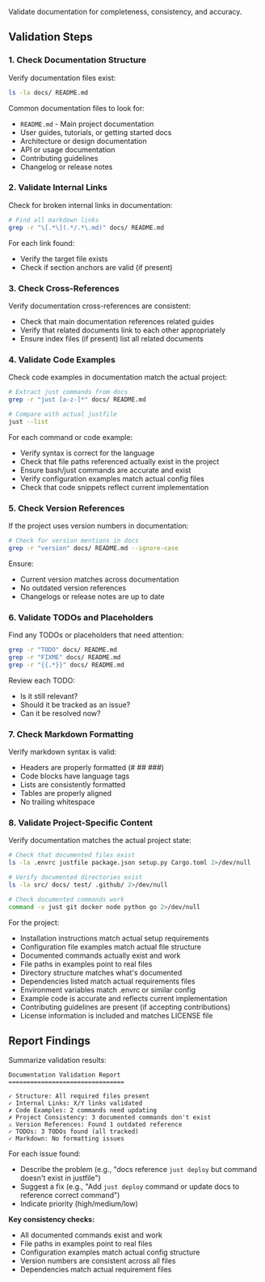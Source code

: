 Validate documentation for completeness, consistency, and accuracy.

## Validation Steps

### 1. Check Documentation Structure

Verify documentation files exist:

```bash
ls -la docs/ README.md
```

Common documentation files to look for:
- `README.md` - Main project documentation
- User guides, tutorials, or getting started docs
- Architecture or design documentation
- API or usage documentation
- Contributing guidelines
- Changelog or release notes

### 2. Validate Internal Links

Check for broken internal links in documentation:

```bash
# Find all markdown links
grep -r "\[.*\](.*/.*\.md)" docs/ README.md
```

For each link found:
- Verify the target file exists
- Check if section anchors are valid (if present)

### 3. Check Cross-References

Verify documentation cross-references are consistent:

- Check that main documentation references related guides
- Verify that related documents link to each other appropriately
- Ensure index files (if present) list all related documents

### 4. Validate Code Examples

Check code examples in documentation match the actual project:

```bash
# Extract just commands from docs
grep -r "just [a-z-]*" docs/ README.md

# Compare with actual justfile
just --list
```

For each command or code example:
- Verify syntax is correct for the language
- Check that file paths referenced actually exist in the project
- Ensure bash/just commands are accurate and exist
- Verify configuration examples match actual config files
- Check that code snippets reflect current implementation

### 5. Check Version References

If the project uses version numbers in documentation:

```bash
# Check for version mentions in docs
grep -r "version" docs/ README.md --ignore-case
```

Ensure:
- Current version matches across documentation
- No outdated version references
- Changelogs or release notes are up to date

### 6. Validate TODOs and Placeholders

Find any TODOs or placeholders that need attention:

```bash
grep -r "TODO" docs/ README.md
grep -r "FIXME" docs/ README.md
grep -r "{{.*}}" docs/ README.md
```

Review each TODO:
- Is it still relevant?
- Should it be tracked as an issue?
- Can it be resolved now?

### 7. Check Markdown Formatting

Verify markdown syntax is valid:

- Headers are properly formatted (# ## ###)
- Code blocks have language tags
- Lists are consistently formatted
- Tables are properly aligned
- No trailing whitespace

### 8. Validate Project-Specific Content

Verify documentation matches the actual project state:

```bash
# Check that documented files exist
ls -la .envrc justfile package.json setup.py Cargo.toml 2>/dev/null

# Verify documented directories exist
ls -la src/ docs/ test/ .github/ 2>/dev/null

# Check documented commands work
command -v just git docker node python go 2>/dev/null
```

For the project:
- Installation instructions match actual setup requirements
- Configuration file examples match actual file structure
- Documented commands actually exist and work
- File paths in examples point to real files
- Directory structure matches what's documented
- Dependencies listed match actual requirements files
- Environment variables match .envrc or similar config
- Example code is accurate and reflects current implementation
- Contributing guidelines are present (if accepting contributions)
- License information is included and matches LICENSE file

## Report Findings

Summarize validation results:

```
Documentation Validation Report
================================

✓ Structure: All required files present
✓ Internal Links: X/Y links validated
✗ Code Examples: 2 commands need updating
✗ Project Consistency: 3 documented commands don't exist
⚠ Version References: Found 1 outdated reference
✓ TODOs: 3 TODOs found (all tracked)
✓ Markdown: No formatting issues
```

For each issue found:
- Describe the problem (e.g., "docs reference `just deploy` but command doesn't exist in justfile")
- Suggest a fix (e.g., "Add `just deploy` command or update docs to reference correct command")
- Indicate priority (high/medium/low)

**Key consistency checks:**
- All documented commands exist and work
- File paths in examples point to real files
- Configuration examples match actual config structure
- Version numbers are consistent across all files
- Dependencies match actual requirement files
